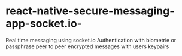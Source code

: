 # react-native-secure-messaging-app-socket.io-
Real time messaging using socket.io 
Authentication with biometrie or passphrase
peer to peer encrypted messages with users keypairs
